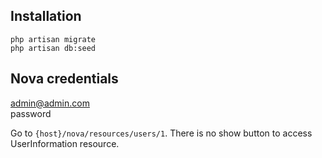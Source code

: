 
## Installation

```
php artisan migrate
php artisan db:seed
```

## Nova credentials
admin@admin.com  
password

Go to `{host}/nova/resources/users/1`. There is no show button to access UserInformation resource.
